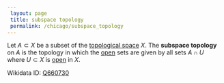 ```yaml
---
 layout: page
 title: subspace topology
 permalink: /chicago/subspace_topology
---
```


Let $A\subset X$ be a subset of the [topological space](https://defsmath.github.io/DefsMath/topological_space) $X$. The **subspace topology** on $A$ is the topology in which the [open](https://defsmath.github.io/DefsMath/open) sets are given by all sets $A \cap U$ where $U\subset X$ is [open](https://defsmath.github.io/DefsMath/open) in $X$. 

Wikidata ID: [Q660730](https://www.wikidata.org/wiki/Q660730)